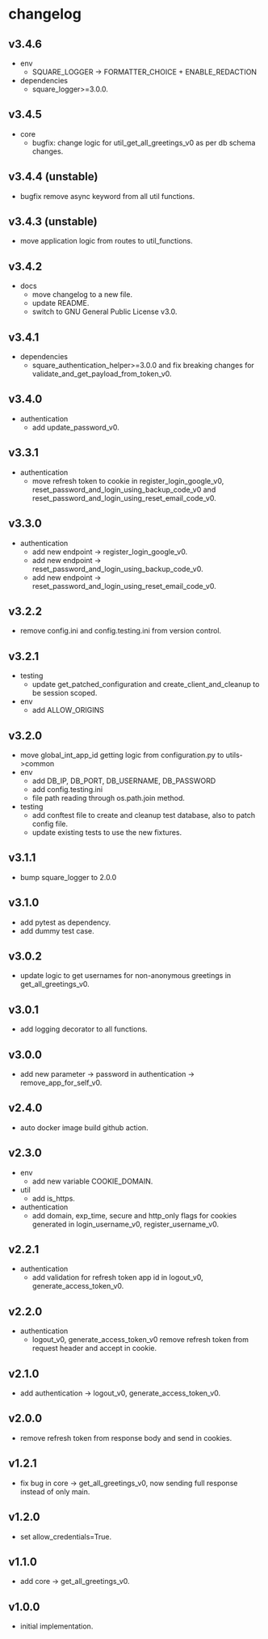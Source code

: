 # changelog

## v3.4.6

- env
    - SQUARE_LOGGER -> FORMATTER_CHOICE + ENABLE_REDACTION
- dependencies
    - square_logger>=3.0.0.

## v3.4.5

- core
    - bugfix: change logic for util_get_all_greetings_v0 as per db schema changes.

## v3.4.4 (unstable)

- bugfix remove async keyword from all util functions.

## v3.4.3 (unstable)

- move application logic from routes to util_functions.

## v3.4.2

- docs
    - move changelog to a new file.
    - update README.
    - switch to GNU General Public License v3.0.

## v3.4.1

- dependencies
    - square_authentication_helper>=3.0.0 and fix breaking changes for validate_and_get_payload_from_token_v0.

## v3.4.0

- authentication
    - add update_password_v0.

## v3.3.1

- authentication
    - move refresh token to cookie in register_login_google_v0, reset_password_and_login_using_backup_code_v0 and
      reset_password_and_login_using_reset_email_code_v0.

## v3.3.0

- authentication
    - add new endpoint -> register_login_google_v0.
    - add new endpoint -> reset_password_and_login_using_backup_code_v0.
    - add new endpoint -> reset_password_and_login_using_reset_email_code_v0.

## v3.2.2

- remove config.ini and config.testing.ini from version control.

## v3.2.1

- testing
    - update get_patched_configuration and create_client_and_cleanup to be session scoped.
- env
    - add ALLOW_ORIGINS

## v3.2.0

- move global_int_app_id getting logic from configuration.py to utils->common
- env
    - add DB_IP, DB_PORT, DB_USERNAME, DB_PASSWORD
    - add config.testing.ini
    - file path reading through os.path.join method.
- testing
    - add conftest file to create and cleanup test database, also to patch config file.
    - update existing tests to use the new fixtures.

## v3.1.1

- bump square_logger to 2.0.0

## v3.1.0

- add pytest as dependency.
- add dummy test case.

## v3.0.2

- update logic to get usernames for non-anonymous greetings in get_all_greetings_v0.

## v3.0.1

- add logging decorator to all functions.

## v3.0.0

- add new parameter -> password in authentication -> remove_app_for_self_v0.

## v2.4.0

- auto docker image build github action.

## v2.3.0

- env
    - add new variable COOKIE_DOMAIN.
- util
    - add is_https.
- authentication
    - add domain, exp_time, secure and http_only flags for cookies generated in login_username_v0, register_username_v0.

## v2.2.1

- authentication
    - add validation for refresh token app id in logout_v0, generate_access_token_v0.

## v2.2.0

- authentication
    - logout_v0, generate_access_token_v0 remove refresh token from request header and accept in cookie.

## v2.1.0

- add authentication -> logout_v0, generate_access_token_v0.

## v2.0.0

- remove refresh token from response body and send in cookies.

## v1.2.1

- fix bug in core -> get_all_greetings_v0, now sending full response instead of only main.

## v1.2.0

- set allow_credentials=True.

## v1.1.0

- add core -> get_all_greetings_v0.

## v1.0.0

- initial implementation.
